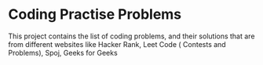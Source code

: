 # Coding Practise Problems

This project contains the list of coding problems, and 
their solutions that are from different websites 
like Hacker Rank, Leet Code ( Contests and Problems), Spoj, Geeks for Geeks